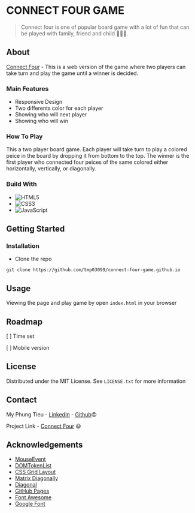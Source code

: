 # CONNECT FOUR GAME
> Connect four is one of popular board game with a lot of fun that can be played with family, friend and child :older_adult::woman::child:.

## About
[Connect Four](https://tmp03099.github.io/connect-four-game.github.io/) - This is a web version of the game where two players can take turn and play the game until a winner is decided. 

### Main Features
- Responsive Design
- Two differents color for each player
- Showing who will next player
- Showing who will win


### How To Play
This a two player board game. Each player will take turn to play a colored peice in the board by dropping it from bottom to the top. 
The winner is the first player who connected four peices of the same colored either horizontally, vertically, or diagonally.


### Build With
- ![HTML5](https://img.shields.io/badge/html5-%23E34F26.svg?style=for-the-badge&logo=html5&logoColor=white)
- ![CSS3](https://img.shields.io/badge/css3-%231572B6.svg?style=for-the-badge&logo=css3&logoColor=white)
- ![JavaScript](https://img.shields.io/badge/javascript-%23323330.svg?style=for-the-badge&logo=javascript&logoColor=%23F7DF1E)


## Getting Started

### Installation
- Clone the repo
```
git clone https://github.com/tmp03099/connect-four-game.github.io
```

## Usage
Viewing the page and play game by open `index.html` in your browser

## Roadmap

[ ] Time set

[ ] Mobile version

## License
Distributed under the MIT License. See `LICENSE.txt` for more information

## Contact
My Phung Tieu - [LinkedIn](https://www.linkedin.com/in/my-phung-tieu-0bba22219/) - [Github](https://github.com/tmp03099):heart_eyes:


Project Link - [Connect Four](https://tmp03099.github.io/connect-four-game.github.io/) :smiley:

## Acknowledgements
- [MouseEvent](https://developer.mozilla.org/en-US/docs/Web/API/MouseEvent)
- [DOMTokenList](https://developer.mozilla.org/en-US/docs/Web/API/DOMTokenList)
- [CSS Grid Layout](https://www.w3schools.com/css/css_grid.asp)
- [Matrix Diagonally](https://www.javatpoint.com/print-matrix-diagonally-in-java)
- [Diagonal](https://www.geeksforgeeks.org/return-an-array-of-anti-diagonals-of-given-nn-square-matrix/)
- [GitHub Pages](https://pages.github.com/)
- [Font Awesome](https://fontawesome.com/icons)
- [Google Font](https://fonts.google.com/)


